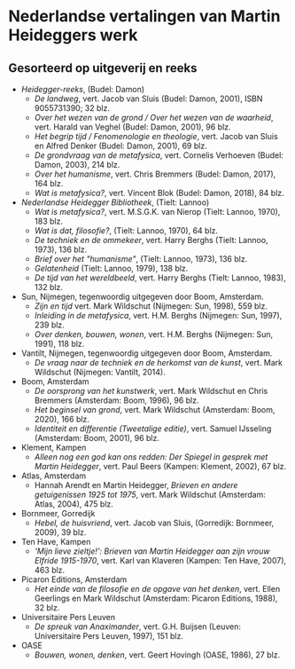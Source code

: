 # Nederlandse vertalingen van Martin Heideggers werk

## Gesorteerd op uitgeverij en reeks

- _Heidegger-reeks_, (Budel: Damon)
  - _De landweg_, vert. Jacob van Sluis (Budel: Damon, 2001), ISBN 9055731390; 32 blz.
  - _Over het wezen van de grond / Over het wezen van de waarheid_, vert. Harald van Veghel (Budel: Damon, 2001), 96 blz.
  - _Het begrip tijd / Fenomenologie en theologie_, vert. Jacob van Sluis en Alfred Denker (Budel: Damon, 2001), 69 blz.
  - _De grondvraag van de metafysica_, vert. Cornelis Verhoeven (Budel: Damon, 2003), 214 blz.
  - _Over het humanisme_, vert. Chris Bremmers (Budel: Damon, 2017), 164 blz.
  - _Wat is metafysica?_, vert. Vincent Blok (Budel: Damon, 2018), 84 blz.
- _Nederlandse Heidegger Bibliotheek_, (Tielt: Lannoo)
  - _Wat is metafysica?_, vert. M.S.G.K. van Nierop (Tielt: Lannoo, 1970), 183 blz.
  - _Wat is dat, filosofie?_, (Tielt: Lannoo, 1970), 64 blz.
  - _De techniek en de ommekeer_, vert. Harry Berghs (Tielt: Lannoo, 1973), 136 blz.
  - _Brief over het "humanisme"_, (Tielt: Lannoo, 1973), 136 blz.
  - _Gelatenheid_ (Tielt: Lannoo, 1979), 138 blz.
  - _De tijd van het wereldbeeld_, vert. Harry Berghs (Tielt: Lannoo, 1983), 132 blz.
- Sun, Nijmegen, tegenwoordig uitgegeven door Boom, Amsterdam.
  - _Zijn en tijd_ vert. Mark Wildschut (Nijmegen: Sun, 1998), 559 blz.
  - _Inleiding in de metafysica_, vert. H.M. Berghs (Nijmegen: Sun, 1997), 239 blz.
  - _Over denken, bouwen, wonen_, vert. H.M. Berghs (Nijmegen: Sun, 1991), 118 blz.
- Vantilt, Nijmegen, tegenwoordig uitgegeven door Boom, Amsterdam.
  - _De vraag naar de techniek en de herkomst van de kunst_, vert. Mark Wildschut (Nijmegen: Vantilt, 2014).
- Boom, Amsterdam
  - _De oorsprong van het kunstwerk_, vert. Mark Wildschut en Chris Bremmers (Amsterdam: Boom, 1996), 96 blz.
  - _Het beginsel van grond_, vert. Mark Wildschut (Amsterdam: Boom, 2020), 166 blz.
  - _Identiteit en differentie (Tweetalige editie)_, vert. Samuel IJsseling (Amsterdam: Boom, 2001), 96 blz.
- Klement, Kampen
  - _Alleen nog een god kan ons redden: Der Spiegel in gesprek met Martin Heidegger_, vert. Paul Beers (Kampen: Klement, 2002), 67 blz.
- Atlas, Amsterdam
  - Hannah Arendt en Martin Heidegger, _Brieven en andere getuigenissen 1925 tot 1975_, vert. Mark Wildschut (Amsterdam: Atlas, 2004), 475 blz.
- Bornmeer, Gorredijk
  - _Hebel, de huisvriend_, vert. Jacob van Sluis, (Gorredijk: Bornmeer, 2009), 39 blz.
- Ten Have, Kampen
  - _'Mijn lieve zieltje!': Brieven van Martin Heidegger aan zijn vrouw Elfride 1915-1970_, vert. Karl van Klaveren (Kampen: Ten Have, 2007), 463 blz.
- Picaron Editions, Amsterdam
  - _Het einde van de filosofie en de opgave van het denken_, vert. Ellen Geerlings en Mark Wildschut (Amsterdam: Picaron Editions, 1988), 32 blz.
- Universitaire Pers Leuven
  - _De spreuk van Anaximander_, vert. G.H. Buijsen (Leuven: Universitaire Pers Leuven, 1997), 151 blz.
- OASE
  - _Bouwen, wonen, denken_, vert. Geert Hovingh (OASE, 1986), 27 blz.

